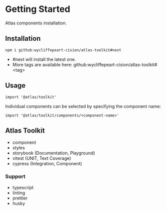 # Getting Started

Atlas components installation.

## Installation

```
npm i github:wycliffepeart-cision/atlas-toolkit#next
```

- #next will install the latest one.
- More tags are available here: github:wycliffepeart-cision/atlas-toolkit#\<tag\>

## Usage

```
import '@atlas/toolkit'
```

Individual components can be selected by specifying the component name:

```
import '@atlas/toolkit/components/<component-name>'
```

## Atlas Toolkit

- component
- styles
- storybook (Documentation, Playground)
- vitest (UNIT, Text Coverage)
- cypress (Integration, Component)

### Support

- typescript
- linting
- prettier
- husky
